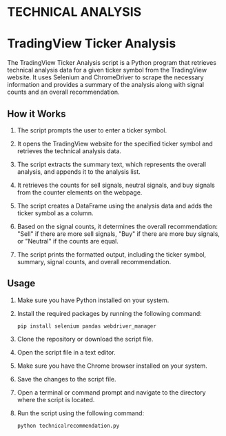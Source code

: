# TECHNICAL ANALYSIS

# TradingView Ticker Analysis

The TradingView Ticker Analysis script is a Python program that retrieves technical analysis data for a given ticker symbol from the TradingView website. It uses Selenium and ChromeDriver to scrape the necessary information and provides a summary of the analysis along with signal counts and an overall recommendation.

## How it Works

1. The script prompts the user to enter a ticker symbol.

2. It opens the TradingView website for the specified ticker symbol and retrieves the technical analysis data.

3. The script extracts the summary text, which represents the overall analysis, and appends it to the analysis list.

4. It retrieves the counts for sell signals, neutral signals, and buy signals from the counter elements on the webpage.

5. The script creates a DataFrame using the analysis data and adds the ticker symbol as a column.

6. Based on the signal counts, it determines the overall recommendation: "Sell" if there are more sell signals, "Buy" if there are more buy signals, or "Neutral" if the counts are equal.

7. The script prints the formatted output, including the ticker symbol, summary, signal counts, and overall recommendation.

## Usage

1. Make sure you have Python installed on your system.

2. Install the required packages by running the following command:

   ```shell
   pip install selenium pandas webdriver_manager

3. Clone the repository or download the script file.

4. Open the script file in a text editor.

5. Make sure you have the Chrome browser installed on your system.

6. Save the changes to the script file.

7. Open a terminal or command prompt and navigate to the directory where the script is located.

8. Run the script using the following command:

   ```shell
   python technicalrecommendation.py
